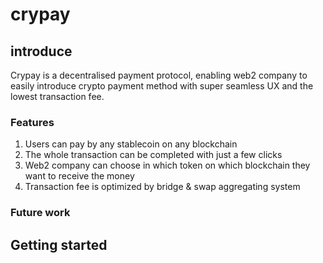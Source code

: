 # crypay

## introduce
Crypay is a decentralised payment protocol, enabling web2 company to easily introduce crypto payment method with super seamless UX and the lowest transaction fee. 

### Features
1. Users can pay by any stablecoin on any blockchain
2. The whole transaction can be completed with just a few clicks
3. Web2 company can choose in which token on which blockchain they want to receive the money
4. Transaction fee is optimized by bridge & swap aggregating system


### Future work


## Getting started
